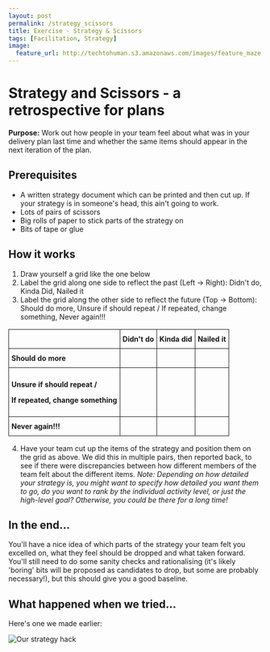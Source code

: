```yaml
---
layout: post
permalink: /strategy_scissors
title: Exercise - Strategy & Scissors 
tags: [Facilitation, Strategy]
image: 
  feature_url: http://techtohuman.s3.amazonaws.com/images/feature_maze.jpg
---
```


# Strategy and Scissors - a retrospective for plans 

**Purpose:** Work out how people in your team feel about what was in your delivery plan last time and whether the same items should appear in the next iteration of the plan. 

## Prerequisites 

* A written strategy document which can be printed and then cut up. If your strategy is in someone's head, this ain't going to work. 
* Lots of pairs of scissors
* Big rolls of paper to stick parts of the strategy on
* Bits of tape or glue

## How it works 

1. Draw yourself a grid like the one below
2. Label the grid along one side to reflect the past (Left -> Right): Didn't do, Kinda Did, Nailed it
3. Label the grid along the other side to reflect the future (Top -> Bottom): Should do more, Unsure if should repeat / If repeated, change something, Never again!!!


<style type="text/css">
.tg  {border-collapse:collapse;border-spacing:0;}
.tg td{font-size:14px;padding:10px 5px;border-style:solid;border-width:1px;overflow:hidden;word-break:normal;}
.tg th{font-size:14px;font-weight:normal;padding:10px 5px;border-style:solid;border-width:1px;overflow:hidden;word-break:normal;}
</style>
<table class="tg">
  <tr>
    <th class="tg-031e"></th>
    <th class="tg-031e"><strong>Didn't do</strong></th>
    <th class="tg-031e"><strong>Kinda did </strong></th>
    <th class="tg-031e"><strong>Nailed it</strong></th>
  </tr>
  <tr>
    <td class="tg-031e"><strong>Should do more</strong></td>
    <td class="tg-031e"></td>
    <td class="tg-031e"></td>
    <td class="tg-031e"></td>
  </tr>
  <tr>
    <td class="tg-031e"><strong><p>Unsure if should repeat /</p><p> If repeated, change something</p></strong></td>
    <td class="tg-031e"></td>
    <td class="tg-031e"></td>
    <td class="tg-031e"></td>
  </tr>
  <tr>
    <td class="tg-031e"><strong>Never again!!!</strong></td>
    <td class="tg-031e"></td>
    <td class="tg-031e"></td>
    <td class="tg-031e"></td>
  </tr>
</table>

<ol start="4">
	<li>Have your team cut up the items of the strategy and position them on the grid as above. We did this in multiple pairs, then reported back, to see if there were discrepancies between how different members of the team felt about the different items. <em>Note: Depending on how detailed your strategy is, you might want to specify how detailed you want them to go, do you want to rank by the individual activity level, or just the high-level goal? Otherwise, you could be there for a long time! </em> </li>
</ol>

## In the end... 

You'll have a nice idea of which parts of the strategy your team felt you excelled on, what they feel should be dropped and what taken forward. You'll still need to do some sanity checks and rationalising (it's likely 'boring' bits will be proposed as candidates to drop, but some are probably necessary!), but this should give you a good baseline. 

## What happened when we tried... 

Here's one we made earlier: 

![Our strategy hack](http://techtohuman.s3.amazonaws.com/images/DSCF3661.JPG)


